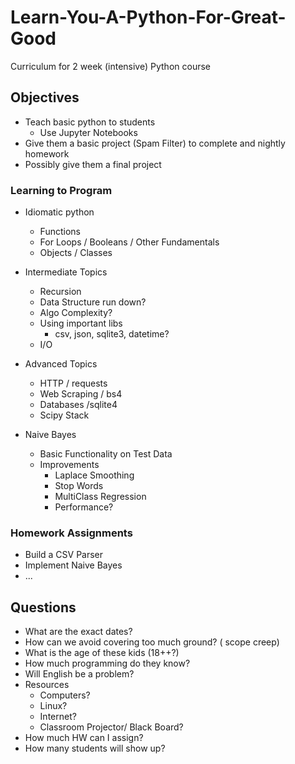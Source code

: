 # Learn-You-A-Python-For-Great-Good

Curriculum for 2 week (intensive) Python course

## Objectives

* Teach basic python to students
    * Use Jupyter Notebooks
* Give them a basic project (Spam Filter) to complete and nightly homework
* Possibly give them a final project

### Learning to Program

* Idiomatic python
    * Functions
    * For Loops / Booleans / Other Fundamentals
    * Objects / Classes

* Intermediate Topics

    * Recursion
    * Data Structure run down?
    * Algo Complexity?
    * Using important libs
        * csv, json, sqlite3, datetime?
    * I/O

* Advanced Topics
    * HTTP / requests
    * Web Scraping  / bs4
    * Databases /sqlite4
    * Scipy Stack

* Naive Bayes

    * Basic Functionality on Test Data 
    * Improvements
        * Laplace Smoothing
        * Stop Words
        * MultiClass Regression
        * Performance?

### Homework Assignments

* Build a CSV Parser
* Implement Naive Bayes
* ... 

## Questions

* What are the exact dates?
* How can we avoid covering too much ground? ( scope creep)
* What is the age of these kids (18++?)
* How much programming do they know?
* Will English be a problem?
* Resources
    * Computers?
    * Linux? 
    * Internet?
    * Classroom Projector/ Black Board?
* How much HW can I assign?
* How many students will show up?
